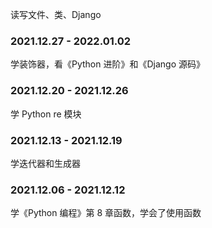 
读写文件、类、Django    


### 2021.12.27 - 2022.01.02  

学装饰器，看《Python 进阶》和《Django 源码》  


### 2021.12.20 - 2021.12.26  

学 Python re 模块  


### 2021.12.13 - 2021.12.19  

学迭代器和生成器  


### 2021.12.06 - 2021.12.12  

学《Python 编程》第 8 章函数，学会了使用函数  


